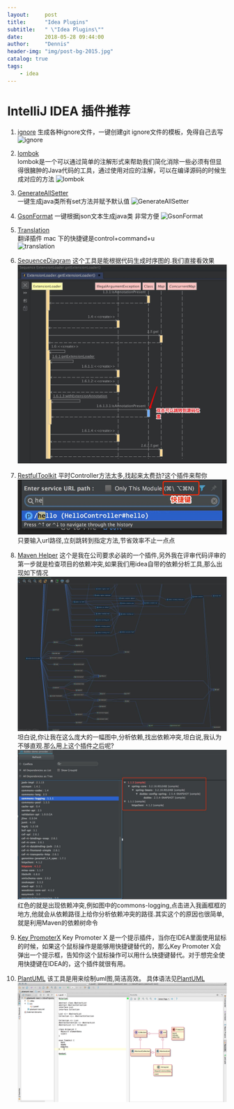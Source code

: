 ```yaml
---
layout:     post
title:      "Idea Plugins"
subtitle:   " \"Idea Plugins\""
date:       2018-05-28 09:44:00
author:     "Dennis"
header-img: "img/post-bg-2015.jpg"
catalog: true
tags:
    - idea
---
```


# IntelliJ IDEA 插件推荐

1. [ignore][1] 
生成各种ignore文件，一键创建git ignore文件的模板，免得自己去写  
![ignore][2]

2. [lombok][3]  
lombok是一个可以通过简单的注解形式来帮助我们简化消除一些必须有但显得很臃肿的Java代码的工具，通过使用对应的注解，可以在编译源码的时候生成对应的方法
![lombok][4]  

3. [GenerateAllSetter][5]  
一键生成java类所有set方法并赋予默认值
![GenerateAllSetter][6]  

4. [GsonFormat][7]
一键根据json文本生成java类  非常方便
![GsonFormat][8]  

5. [Translation][9]  
翻译插件 mac 下的快捷键是control+command+u  
![translation][10]

6. [SequenceDiagram][11]
这个工具是能根据代码生成时序图的.我们直接看效果
![SequenceDiagram][12]

7. [RestfulToolkit][13]
平时Controller方法太多,找起来太费劲?这个插件来帮你
![RestfulToolkit][14]
只要输入url路径,立刻跳转到指定方法,节省效率不止一点点

8. [Maven Helper][15]
这个是我在公司要求必装的一个插件,另外我在评审代码评审的第一步就是检查项目的依赖冲突,如果我们用idea自带的依赖分析工具,那么出现如下情况
![Maven Helper][16]
坦白说,你让我在这么庞大的一幅图中,分析依赖,找出依赖冲突,坦白说,我认为不够直观.那么用上这个插件之后呢?
![Maven Helper][17]
红色的就是出现依赖冲突,例如图中的commons-logging,点击进入我画框框的地方,他就会从依赖路径上给你分析依赖冲突的路径.其实这个的原因也很简单,就是利用Maven的依赖树命令

9. [Key PromoterX][18]
Key Promoter X 是一个提示插件，当你在IDEA里面使用鼠标的时候，如果这个鼠标操作是能够用快捷键替代的，那么Key Promoter X会弹出一个提示框，告知你这个鼠标操作可以用什么快捷键替代。对于想完全使用快捷键在IDEA的，这个插件就很有用。

10. [PlantUML][19]
该工具是用来绘制uml图,简洁高效。
具体语法见[PlantUML][20]
![PlantUML][21]















[1]: https://plugins.jetbrains.com/plugin/7495--ignore
[2]: /img/in-post/2018-05-28-idea-plugins/gitignore.gif
[3]: https://plugins.jetbrains.com/plugin/6317-lombok-plugin
[4]: /img/in-post/2018-05-28-idea-plugins/lombok.gif
[5]: https://plugins.jetbrains.com/plugin/9360-generateallsetter
[6]: /img/in-post/2018-05-28-idea-plugins/allsetter.gif
[7]: https://plugins.jetbrains.com/plugin/7654-gsonformat
[8]: /img/in-post/2018-05-28-idea-plugins/gson.gif
[9]: https://plugins.jetbrains.com/plugin/8579-translation
[10]:/img/in-post/2018-05-28-idea-plugins/translate.gif
[11]:http://plugins.jetbrains.com/plugin/8286-sequencediagram
[12]:/img/in-post/2018-05-28-idea-plugins/seq.jpg
[13]:http://plugins.jetbrains.com/plugin/10292-restfultoolkit
[14]:/img/in-post/2018-05-28-idea-plugins/restful.jpg 
[15]:http://plugins.jetbrains.com/plugin/7179-maven-helper
[16]:/img/in-post/2018-05-28-idea-plugins/mvn-helper-1.jpg
[17]:/img/in-post/2018-05-28-idea-plugins/mvn-helper-2.jpg
[18]:http://plugins.jetbrains.com/plugin/9792-key-promoter-x
[19]:https://plugins.jetbrains.com/plugin/7017-plantuml-integration
[20]:http://plantuml.com/zh/
[21]:/img/in-post/2018-05-28-idea-plugins/uml.png